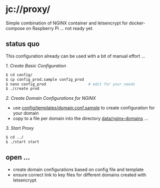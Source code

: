 # jc://proxy/

Simple combination of NGINX container and letsencrypt for docker-compose on Raspberry Pi ... not ready yet.

## status quo

This configuration already can be used with a bit of manual effort ...

*1. Create Basic Configuration*

```bash
$ cd config/
$ cp config_prod.sample config_prod
$ nano config_prod                   # edit for your needs
$ ./create prod
```

*2. Create Domain Configurations for NGINX*

  * use [config/templates/domain.conf.sample](config/templates/domain.conf.sample) to create configuration for your domain
  * copy to a file per domain into the directory [data/nginx-domains](#) ...

*3. Start Proxy*

```bash
$ cd ../
$ ./start start
```

## open ...

* create domain configurations based on config file and template
* ensure correct link to key files for different domains created with letsencrypt
